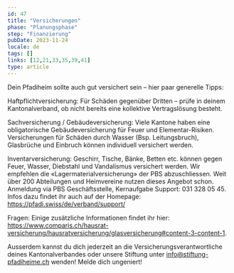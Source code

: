```yaml
---
id: 47
title: "Versicherungen"
phase: "Planungsphase"
step: "Finanzierung"
pubDate: 2023-11-24
locale: de
tags: []
links: [12,21,33,35,39,41]
type: article
---
```


Dein Pfadiheim sollte auch gut versichert sein – hier paar generelle Tipps: 
 
Haftpflichtversicherung: 
Für Schäden gegenüber Dritten – prüfe in deinem Kantonalverband, ob nicht bereits eine kollektive Vertragslösung besteht.
 
Sachversicherung / Gebäudeversicherung: 
Viele Kantone haben eine obligatorische Gebäudeversicherung für Feuer und Elementar-Risiken. Versicherungen für Schäden durch Wasser (Bsp. Leitungsbruch), Glasbrüche und Einbruch können individuell versichert werden.
 
Inventarversicherung: 
Geschirr, Tische, Bänke, Betten etc. können gegen Feuer, Wasser, Diebstahl und Vandalismus versichert werden. Wir empfehlen die «Lagermaterialversicherung» der PBS abzuschliessen. Weit über 200 Abteilungen und Heimvereine nutzen dieses Angebot schon. Anmeldung via PBS Geschäftsstelle, Kernaufgabe Support: 031 328 05 45.
Infos dazu findet ihr auch auf der Homepage: https://pfadi.swiss/de/verband/support/
 
Fragen: Einige zusätzliche Informationen findet ihr hier: https://www.comparis.ch/hausrat-versicherung/hausratversicherung/glasversicherung#content-3-content-1.

Ausserdem kannst du dich jederzeit an die Versicherungsverantwortliche deines Kantonalverbandes oder unsere Stiftung unter info@stiftung-pfadiheime.ch wenden! Melde dich ungeniert! 

